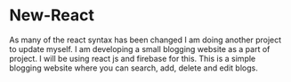 # New-React
As many of the react syntax has been changed I am doing another project to update myself.
I am developing a small blogging website as a part of project. I will be using react js and firebase for this. This is a simple blogging website where you can search, add, delete and edit blogs.
